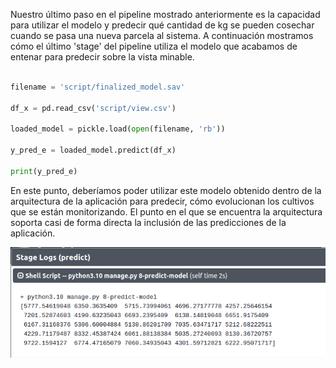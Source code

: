Nuestro último paso en el pipeline mostrado anteriormente es la capacidad para utilizar el modelo y predecir qué cantidad de kg se pueden cosechar cuando se pasa una nueva parcela al sistema. A continuación mostramos cómo el último 'stage' del pipeline utiliza el modelo que acabamos de entenar para predecir sobre la vista minable.

```python

filename = 'script/finalized_model.sav'

df_x = pd.read_csv('script/view.csv')

loaded_model = pickle.load(open(filename, 'rb'))

y_pred_e = loaded_model.predict(df_x)

print(y_pred_e)

```

En este punto, deberíamos poder utilizar este modelo obtenido dentro de la arquitectura de la aplicación para predecir, cómo evolucionan los cultivos que se están monitorizando. El punto en el que se encuentra la arquitectura soporta casi de forma directa la inclusión de las predicciones de la aplicación.

![Predicción de la cantidad de Kg de cultivo que se va a cosechar. Resultado tras la ejecución del último 'stage' en el pipeline.](figures/predict.png)